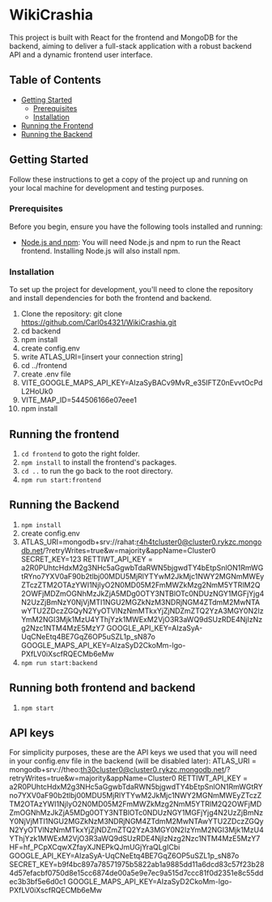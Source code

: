 # WikiCrashia

This project is built with React for the frontend and MongoDB for the backend, aiming to deliver a full-stack application with a robust backend API and a dynamic frontend user interface.

## Table of Contents

- [Getting Started](#getting-started)
  - [Prerequisites](#prerequisites)
  - [Installation](#installation)
- [Running the Frontend](#running-the-frontend)
- [Running the Backend](#running-the-backend)

## Getting Started

Follow these instructions to get a copy of the project up and running on your local machine for development and testing purposes.

### Prerequisites

Before you begin, ensure you have the following tools installed and running:

- [Node.js and npm](https://nodejs.org/en/): You will need Node.js and npm to run the React frontend. Installing Node.js will also install npm.

### Installation

To set up the project for development, you'll need to clone the repository and install dependencies for both the frontend and backend.

1. Clone the repository:
   git clone https://github.com/Carl0s4321/WikiCrashia.git
2. cd backend
3. npm install
4. create config.env
5. write ATLAS_URI=[insert your connection string]
6. cd ../frontend
7. create .env file
8. VITE_GOOGLE_MAPS_API_KEY=AIzaSyBACv9MvR_e35IFTZ0nEvvtOcPdL2HoUk0
9. VITE_MAP_ID=544506166e07eee1
10. npm install

## Running the frontend

1. `cd frontend` to goto the right folder.
2. `npm install` to install the frontend's packages.
3. `cd ..` to run the go back to the root directory.
4. `npm run start:frontend`

## Running the Backend

1. `npm install`
2. create config.env
3. ATLAS_URI=mongodb+srv://rahat:r4h4tcluster0@cluster0.rykzc.mongodb.net/?retryWrites=true&w=majority&appName=Cluster0
SECRET_KEY=123
RETTIWT_API_KEY = a2R0PUhtcHdxM2g3NHc5aGgwbTdaRWN5bjgwdTY4bEtpSnlON1RmWGtRYno7YXV0aF90b2tlbj00MDU5MjRlYTYwM2JkMjc1NWY2MGNmMWEyZTczZTM2OTAzYWI1NjIyO2N0MD05M2FmMWZkMzg2NmM5YTRlM2Q2OWFjMDZmOGNhMzJkZjA5MDg0OTY3NTBlOTc0NDUzNGY1MGFjYjg4N2UzZjBmNzY0NjVjMTI1NGU2MGZkNzM3NDRjNGM4ZTdmM2MwNTAwYTU2ZDczZGQyN2YyOTVlNzNmMTkxYjZjNDZmZTQ2YzA3MGY0N2IzYmM2NGI3Mjk1MzU4YThjYzk1MWExM2VjO3R3aWQ9dSUzRDE4NjIzNzg2Nzc1NTM4MzE5MzY7
GOOGLE_API_KEY=AIzaSyA-UqCNeEtq4BE7GqZ6OP5uSZL1p_sN87o
GOOGLE_MAPS_API_KEY=AIzaSyD2CkoMm-lgo-PXfLV0iXscfRQECMb6eMw
4. `npm run start:backend`

## Running both frontend and backend

1. `npm start`


## API keys
For simplicity purposes, these are the API keys we used that you will need in your config.env file in the backend (will be disabled later):
ATLAS_URI = mongodb+srv://theo:th30cluster0@cluster0.rykzc.mongodb.net/?retryWrites=true&w=majority&appName=Cluster0
RETTIWT_API_KEY = a2R0PUhtcHdxM2g3NHc5aGgwbTdaRWN5bjgwdTY4bEtpSnlON1RmWGtRYno7YXV0aF90b2tlbj00MDU5MjRlYTYwM2JkMjc1NWY2MGNmMWEyZTczZTM2OTAzYWI1NjIyO2N0MD05M2FmMWZkMzg2NmM5YTRlM2Q2OWFjMDZmOGNhMzJkZjA5MDg0OTY3NTBlOTc0NDUzNGY1MGFjYjg4N2UzZjBmNzY0NjVjMTI1NGU2MGZkNzM3NDRjNGM4ZTdmM2MwNTAwYTU2ZDczZGQyN2YyOTVlNzNmMTkxYjZjNDZmZTQ2YzA3MGY0N2IzYmM2NGI3Mjk1MzU4YThjYzk1MWExM2VjO3R3aWQ9dSUzRDE4NjIzNzg2Nzc1NTM4MzE5MzY7
HF=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
GOOGLE_API_KEY=AIzaSyA-UqCNeEtq4BE7GqZ6OP5uSZL1p_sN87o
SECRET_KEY=b9f4bc897a78571975b5822ab1a9885dd11a6dcd83c57f23b284d57efacbf0750d8e15cc6874de00a5e9e7ec9a515d7ccc81f0d2351e8c55ddec3b3bf5e6d0c1
GOOGLE_MAPS_API_KEY=AIzaSyD2CkoMm-lgo-PXfLV0iXscfRQECMb6eMw

